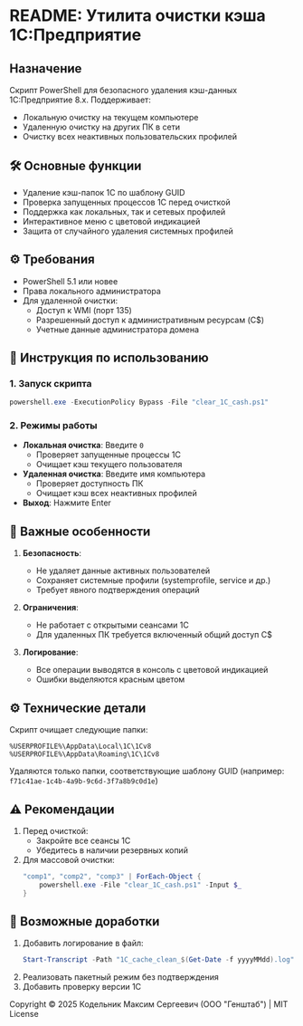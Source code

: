 # **README: Утилита очистки кэша 1С:Предприятие**

## **Назначение**
Скрипт PowerShell для безопасного удаления кэш-данных 1С:Предприятие 8.x. Поддерживает:
- Локальную очистку на текущем компьютере
- Удаленную очистку на других ПК в сети
- Очистку всех неактивных пользовательских профилей

## **🛠 Основные функции**
- Удаление кэш-папок 1С по шаблону GUID
- Проверка запущенных процессов 1С перед очисткой
- Поддержка как локальных, так и сетевых профилей
- Интерактивное меню с цветовой индикацией
- Защита от случайного удаления системных профилей

## **⚙️ Требования**
- PowerShell 5.1 или новее
- Права локального администратора
- Для удаленной очистки:
  - Доступ к WMI (порт 135)
  - Разрешенный доступ к административным ресурсам (C$)
  - Учетные данные администратора домена

## **🚀 Инструкция по использованию**

### **1. Запуск скрипта**
```powershell
powershell.exe -ExecutionPolicy Bypass -File "clear_1C_cash.ps1"
```

### **2. Режимы работы**
- **Локальная очистка**: Введите `0`
  - Проверяет запущенные процессы 1С
  - Очищает кэш текущего пользователя
- **Удаленная очистка**: Введите имя компьютера
  - Проверяет доступность ПК
  - Очищает кэш всех неактивных профилей
- **Выход**: Нажмите Enter

## **📌 Важные особенности**
1. **Безопасность**:
   - Не удаляет данные активных пользователей
   - Сохраняет системные профили (systemprofile, service и др.)
   - Требует явного подтверждения операций

2. **Ограничения**:
   - Не работает с открытыми сеансами 1С
   - Для удаленных ПК требуется включенный общий доступ C$

3. **Логирование**:
   - Все операции выводятся в консоль с цветовой индикацией
   - Ошибки выделяются красным цветом

## **⚙️ Технические детали**
Скрипт очищает следующие папки:
```
%USERPROFILE%\AppData\Local\1C\1Cv8
%USERPROFILE%\AppData\Roaming\1C\1Cv8
```
Удаляются только папки, соответствующие шаблону GUID (например: `f71c41ae-1c4b-4a9b-9c6d-3f7a8b9c0d1e`)

## **⚠️ Рекомендации**
1. Перед очисткой:
   - Закройте все сеансы 1С
   - Убедитесь в наличии резервных копий
2. Для массовой очистки:
   ```powershell
   "comp1", "comp2", "comp3" | ForEach-Object {
       powershell.exe -File "clear_1C_cash.ps1" -Input $_
   }
   ```

## **🔧 Возможные доработки**
1. Добавить логирование в файл:
   ```powershell
   Start-Transcript -Path "1C_cache_clean_$(Get-Date -f yyyyMMdd).log"
   ```
2. Реализовать пакетный режим без подтверждения
3. Добавить проверку версии 1С

Copyright © 2025 Кодельник Максим Сергеевич (ООО "Генштаб") | MIT License
